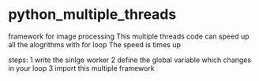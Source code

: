 # python_multiple_threads
framework for image processing
This multiple threads code can speed up all the alogrithms with for loop
The speed is times up

steps:
1 write the sinlge worker
2 define the global variable which changes in your loop
3 import this multiple framework

